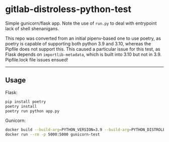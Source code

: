 # gitlab-distroless-python-test

Simple gunicorn/flask app. Note the use of `run.py` to deal with entrypoint lack of shell shenanigans.

This repo was converted from an initial pipenv-based one to use poetry, as poetry is capable of supporting both python 3.9 and 3.10, whereas the Pipfile does not support this. This caused a particular issue for this test, as Flask depends on `importlib-metadata`, which is built into 3.10 but not in 3.9. Pipfile.lock file issues ensued!

---

## Usage

Flask:

```sh
pip install poetry
poetry install
poetry run python app.py
```

Gunicorn:

```sh
docker build --build-arg=PYTHON_VERSION=3.9 --build-arg=PYTHON_DISTROLESS_IMAGE=al3xos/python-distroless:3.9-debian11 -t gunicorn-test .
docker run --rm -p 5000:5000 gunicorn-test
```
